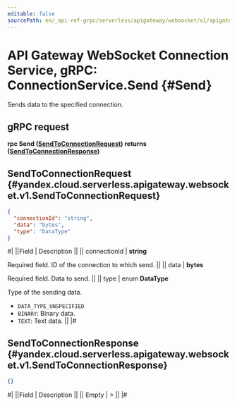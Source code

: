 ```yaml
---
editable: false
sourcePath: en/_api-ref-grpc/serverless/apigateway/websocket/v1/apigateway/websocket/api-ref/grpc/Connection/send.md
---
```


# API Gateway WebSocket Connection Service, gRPC: ConnectionService.Send {#Send}

Sends data to the specified connection.

## gRPC request

**rpc Send ([SendToConnectionRequest](#yandex.cloud.serverless.apigateway.websocket.v1.SendToConnectionRequest)) returns ([SendToConnectionResponse](#yandex.cloud.serverless.apigateway.websocket.v1.SendToConnectionResponse))**

## SendToConnectionRequest {#yandex.cloud.serverless.apigateway.websocket.v1.SendToConnectionRequest}

```json
{
  "connectionId": "string",
  "data": "bytes",
  "type": "DataType"
}
```

#|
||Field | Description ||
|| connectionId | **string**

Required field. ID of the connection to which send. ||
|| data | **bytes**

Required field. Data to send. ||
|| type | enum **DataType**

Type of the sending data.

- `DATA_TYPE_UNSPECIFIED`
- `BINARY`: Binary data.
- `TEXT`: Text data. ||
|#

## SendToConnectionResponse {#yandex.cloud.serverless.apigateway.websocket.v1.SendToConnectionResponse}

```json
{}
```

#|
||Field | Description ||
|| Empty | > ||
|#